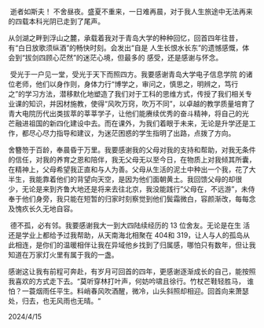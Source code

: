 

​	   逝者如斯夫！ 不舍昼夜。盛夏不重来，一日难再晨，对于我人生旅途中无法再来的四载本科光阴已走到了尾声。

​	   从剑湖之畔到浮山之麓，承载着我对于青岛大学的种种回忆，回首四年往昔，有“白日放歌须纵酒”的畅快时刻。会发出“自是 人生长恨水长东”的遗憾感慨，体会到“拔剑四顾心茫然”的迷茫心境，但最多的 感受，还是感谢与怀念。

​        受光于一户见一堂，受光于天下而照四方。我要感谢青岛大学电子信息学院 的诸位老师，他们以身作则，身体力行“博学之，审问之，慎思之，明辨之，笃行 之”的学习方法，潜移默化地塑造了我们对于工科的思维方式，传授了我们相关专 业课的知识，并因材施教，使得“风吹万窍，吹万不同”，以卓越的教学质量培育了青大电院历代出类拔萃的莘莘学子，让他们能赓续优秀的奋斗精神，将自己的光 芒融进祖国的新四化建设中去。而在课外，为我们着眼于未来，无论是升学还是工 作，都尽心尽力指导和建议，为迷茫困惑的学生指明了出路，点拨了方向。  

​	    舍簪笏于百龄，奉晨昏于万里。我要感谢我的父母对我的支持和帮助，对我无条件的信任，对我的养育之恩和陪伴，我无父母无以至今日，在物质上对我倾其所囊，在精神上，父母希望我正直和与人为善。父母从生活的泥土中种出一个我，花了大半生，我能靠着他们的背望向天空，是因为他们面朝黄土。我回馈父母的却很 少，无论是来到齐鲁大地还是将来去往北京，我没能践行”父母在，不远游”，未侍 奉于他们身旁，我只能在短暂的归家时刻察觉到他们鬓霜微白，容颜渐改，每每念及愧疚长久无地自容。  

​	  德不孤，必有邻。我要感谢我大一到大四陆续经历的 13 位舍友。无论是在生 活还是学业上都给予过我帮助，从天南海北相聚在 404和 319，让人与人的孤岛从此相连，是你们的温暖相伴让我在异域他乡找到了归属感，哪怕只有数年，但让我知道在万家灯火里有属于我的一盏。 

​	   感谢这让我有前程可奔赴，有岁月可回首的四年，更感谢逐渐成长的自己，能按照我喜欢的方式走下去。“莫听穿林打叶声，何妨吟啸且徐行。竹杖芒鞋轻胜马， 谁怕？一蓑烟雨任平生。料峭春风吹酒醒，微冷，山头斜照却相迎。回首向来萧瑟 处，归去，也无风雨也无晴。“

2024/4/15

